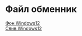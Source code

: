 # Файл обменник
[Фон Windows12](https://github.com/nnn-ssn-ru/files/raw/refs/heads/main/win12bg.jpg)\
[Слив Windows12](https://github.com/nnn-ssn-ru/filesraw/refs/heads/main/sliv-win12.jpeg)
